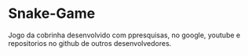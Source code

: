 # Snake-Game
<p> Jogo da cobrinha desenvolvido com ppresquisas, no google, youtube e repositorios no github de outros desenvolvedores.</p>

